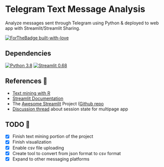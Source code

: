 # Telegram Text Message Analysis

Analyze messages sent through Telegram using Python & deployed to web app with Streamlit/Streamlit Sharing.

[![ForTheBadge built-with-love](http://ForTheBadge.com/images/badges/built-with-love.svg)](https://GitHub.com/truonghm/)

## Dependencies
[![Python 3.8](https://img.shields.io/badge/python-3.8-blue.svg)](https://www.python.org/downloads/release/python-380/)
[![Streamlit 0.68](https://img.shields.io/badge/streamlit-0.68-red.svg)](https://discuss.streamlit.io/t/version-0-68-0-the-1-year-anniversary-release/6116)

## References :notebook:
- [Text mining with R](https://www.tidytextmining.com/)
- [Streamlit Documentation](https://docs.streamlit.io/)
- The [Awesome Streamlit](https://awesome-streamlit.org/) Project ([Github repo](https://github.com/MarcSkovMadsen/awesome-streamlit)
- [Discussion thread](https://discuss.streamlit.io/t/multi-page-app-with-session-state/3074) about session state for multipage app

## TODO :runner:
- [X] Finish text mining portion of the project
- [X] Finish visualization
- [X] Enable csv file uploading
- [X] Create tool to convert from json format to csv format
- [X] Expand to other messaging platforms
